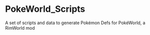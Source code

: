 # PokeWorld_Scripts
A set of scripts and data to generate Pokémon Defs for PokéWorld, a RimWorld mod
